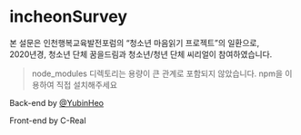 # incheonSurvey

본 설문은 인천행복교육발전포럼의 “청소년 마음읽기 프로젝트”의 일환으로,   
2020년경, 청소년 단체 꿈을드림과 청소년/청년 단체 씨리얼이 참여하였습니다.   
   
> node_modules 디렉토리는 용량이 큰 관계로 포함되지 않았습니다. 
> npm을 이용하여 직접 설치해주세요      

Back-end by [@YubinHeo](https://github.com/yubinheo)

Front-end by C-Real   

